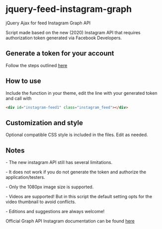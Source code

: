 # jquery-feed-instagram-graph
jQuery Ajax for feed Instagram Graph API

Script made based on the new (2020) Instagram API that requires authorization token generated via Facebook Developers.

<h2>Generate a token for your account</h2> 
<p>Follow the steps outlined <a href="https://www.mageplaza.com/kb/how-to-get-instagram-feed-access-token.html" target="blank">here</a></p>

<h2>How to use</h2>
<p>Include the function in your theme, edit the line with your generated token and call with</p>

```html
<div id="instagram-feed1" class="instagram_feed"></div>
```
<h2>Customization and style</h2>
Optional compatible CSS style is included in the files. Edit as needed.

<h2>Notes</h2>
<p>- The new instagram API still has several limitations.</p>
<p>- It does not work if you do not generate the token and authorize the application/testers.</p>
<p>- Only the 1080px image size is supported.</p>
<p>- Videos are supported! But in this script the default setting opts for the video thumbnail to avoid conflicts.</p>
<p>- Editions and suggestions are always welcome!</p>

<p>Official Graph API Instagram documentation can be found <a href="https://developers.facebook.com/docs/instagram-basic-display-api/reference/media/" target="blank">here</a></p>
